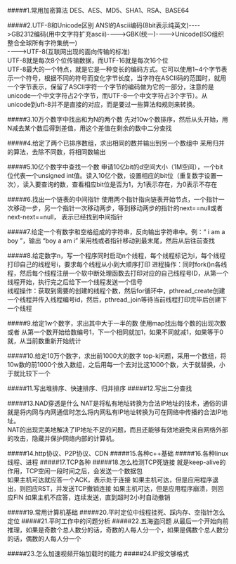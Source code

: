 #####1.常用加密算法
DES、AES、MD5、SHA1、RSA、BASE64

#####2.UTF-8和Unicode区别
ANSI的Ascii编码(8bit表示纯英文)---->GB2312编码(用中文字符扩充ascii)---->GBK(统一)---->Unicode(ISO组织整合全球所有字符集统一)   
---->UTF-8(互联网出现的面向传输的标准)    
UTF-8就是每次8个位传输数据，而UTF-16就是每次16个位  
UTF-8最大的一个特点，就是它是一种变长的编码方式。它可以使用1~4个字节表示一个符号，根据不同的符号而变化字节长度，当字符在ASCII码的范围时，就用一个字节表示，保留了ASCII字符一个字节的编码做为它的一部分，注意的是unicode一个中文字符占2个字节，而UTF-8一个中文字符占3个字节）。从unicode到uft-8并不是直接的对应，而是要过一些算法和规则来转换。

#####3.10万个数字中找出和为N的两个数
先对10w个数排序，然后从头开始，用N减去某个数后得到差值，用这个差值在剩余的数中二分查找

#####4.给定了两个已排序数组，求出相同的数并输出到另一个数组中
采用归并的算法，去除不同数，将相同数输出

#####5.10亿个数字中查找一个数
申请10亿bit的d空间大小（1M空间），一个bit位代表一个unsigned int值。读入10亿个数，设置相应的bit位（重复数字设置一次），读入要查询的数，查看相应bit位是否为1，为1表示存在，为0表示不存在

#####6.找出一个链表的中间指针
使用两个指针指向链表开始节点，一个指针一次移动一步，另一个指针一次移动两步，等到移动两步的指针的next==null或者next-next==null，
表示已经找到中间指针

#####7.给定一个有数字和空格组成的字符串，反向输出字符串中。例：“   i am a boy ”，输出 “boy a am i”
采用栈或者指针移动到最末尾，然后从后往前查找

#####8.给定数字n，写一个程序同时启动n个线程，每个线程标记为i，每个线程打印自己的线程号i，要求每个线程从小到大顺序打印
进程操作：同时fork()n各线程，然后每个线程注册一个软中断处理函数去打印对应的自己线程号ID，从第一个线程开始，执行完之后给下一个线程发送一个信号   
线程操作：获取到需要的创建的线程个数，然后for循环中，pthread_create创建一个线程并传入线程编号id，然后，pthread_join等待当前线程打印完毕后创建下一个线程

#####9.给定1w个数字，求出其中大于一半的数
使用map找出每个数的出现次数  或者  从第一个数开始给数编号1，下一个相同就加1，如果不同就减1，如果等于0就，从当前数重新开始统计

#####10.给定10万个数字，求出前1000大的数字
top-k问题，采用一个数组，将10w数的前1000个放入数组，之后用每一个去对比这1000个数，大于就替换，小于就比较下一个

#####11.写出堆排序、快速排序、归并排序
#####12.写出二分查找

#####13.NAD穿透是什么
NAT是将私有地址转换为合法IP地址的技术，通俗的讲就是将内网与内网通信时怎么将内网私有IP地址转换为可在网络中传播的合法IP地址。   
NAT的出现完美地解决了lP地址不足的问题，而且还能够有效地避免来自网络外部的攻击，隐藏并保护网络内部的计算机。 

#####14.http协议、P2P协议、CDN
#####15.各种c++基础
#####16.各种linux线程、进程
#####17.TCP各种
#####18.怎么检测TCP死链接
就是keep-alive的作用，TCP空闲一段时间之后，会发送一个数据包  
如果主机可达就应答一个ACK，表示处于连接
如果主机可达，但是应用程序退出，则回应RST，并发送TCP撤销连接
如果主机可达，但是应用程序崩溃，则回应FIN
如果主机不应答，连续发送，直到超时2小时自动撤销

#####19.常用计算机基础
#####20.平时定位中线程挂死、踩内存、空指针怎么定位
#####21.平时工作中的问题分析
#####22.五海盗问题
从最后一个开始向前推理，如果是奇数个总人数分的话，奇数的人每人分一个，如果是偶数个总人数分的话，偶数的人每人分一个

#####23.怎么加速视频开始加载时的能力
#####24.IP报文够格式
